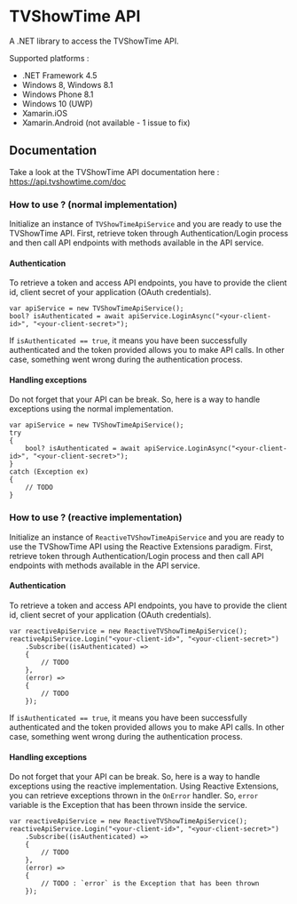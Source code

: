 # TVShowTime API

A .NET library to access the TVShowTime API.

Supported platforms :

- .NET Framework 4.5
- Windows 8, Windows 8.1
- Windows Phone 8.1
- Windows 10 (UWP)
- Xamarin.iOS
- Xamarin.Android (not available - 1 issue to fix)

## Documentation

Take a look at the TVShowTime API documentation here : https://api.tvshowtime.com/doc

### How to use ? (normal implementation)

Initialize an instance of `TVShowTimeApiService` and you are ready to use the TVShowTime API.
First, retrieve token through Authentication/Login process and then call API endpoints with methods available in the API service.

#### Authentication

To retrieve a token and access API endpoints, you have to provide the client id, client secret of your application (OAuth credentials).

```
var apiService = new TVShowTimeApiService();
bool? isAuthenticated = await apiService.LoginAsync("<your-client-id>", "<your-client-secret>");
```

If `isAuthenticated == true`, it means you have been successfully authenticated and the token provided allows you to make API calls.
In other case, something went wrong during the authentication process.

#### Handling exceptions

Do not forget that your API can be break. So, here is a way to handle exceptions using the normal implementation.

```
var apiService = new TVShowTimeApiService();
try
{
    bool? isAuthenticated = await apiService.LoginAsync("<your-client-id>", "<your-client-secret>");
}
catch (Exception ex)
{
    // TODO
}
```

### How to use ? (reactive implementation)

Initialize an instance of `ReactiveTVShowTimeApiService` and you are ready to use the TVShowTime API using the Reactive Extensions paradigm.
First, retrieve token through Authentication/Login process and then call API endpoints with methods available in the API service.

#### Authentication

To retrieve a token and access API endpoints, you have to provide the client id, client secret of your application (OAuth credentials).

```
var reactiveApiService = new ReactiveTVShowTimeApiService();
reactiveApiService.Login("<your-client-id>", "<your-client-secret>")
    .Subscribe((isAuthenticated) => 
    {
        // TODO
    },
    (error) =>
    {
        // TODO
    });
```

If `isAuthenticated == true`, it means you have been successfully authenticated and the token provided allows you to make API calls.
In other case, something went wrong during the authentication process.

#### Handling exceptions

Do not forget that your API can be break. So, here is a way to handle exceptions using the reactive implementation.
Using Reactive Extensions, you can retrieve exceptions thrown in the `OnError` handler.
So, `error` variable is the Exception that has been thrown inside the service.

```
var reactiveApiService = new ReactiveTVShowTimeApiService();
reactiveApiService.Login("<your-client-id>", "<your-client-secret>")
    .Subscribe((isAuthenticated) => 
    {
        // TODO
    },
    (error) =>
    {
        // TODO : `error` is the Exception that has been thrown
    });
```